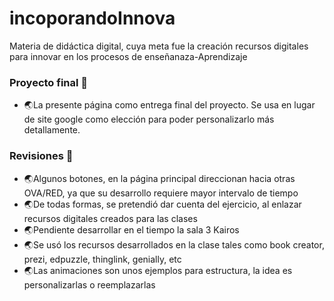 # incoporandoInnova
Materia de didáctica digital, cuya meta fue la creación recursos digitales para innovar en los procesos de enseñanaza-Aprendizaje 


### Proyecto final 🚀
- 🌏La presente página como entrega final del proyecto. Se usa en lugar de site google como elección para poder personalizarlo más detallamente.

### Revisiones 🚀
- 🌏Algunos botones, en la página principal direccionan hacia otras OVA/RED, ya que su desarrollo requiere mayor intervalo de tiempo
- 🌏De todas formas, se pretendió dar cuenta del ejercicio, al enlazar recursos digitales creados para las clases
- 🌏Pendiente desarrollar en el tiempo la sala 3 Kairos
- 🌏Se usó los recursos desarrollados en la clase tales como book creator, prezi, edpuzzle, thinglink, genially, etc
- 🌏Las animaciones son unos ejemplos para estructura, la idea es personalizarlas o reemplazarlas








